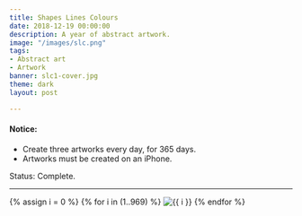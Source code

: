 ```yaml
---
title: Shapes Lines Colours
date: 2018-12-19 00:00:00
description: A year of abstract artwork.
image: "/images/slc.png"
tags:
- Abstract art
- Artwork
banner: slc1-cover.jpg
theme: dark
layout: post

---
```


#### Notice:

* Create three artworks every day, for 365 days.
* Artworks must be created on an iPhone.

Status: Complete.

--- 

<div class="grid wide">
{% assign i = 0 %}
{% for i in (1..969) %}
<img src="https://res.cloudinary.com/dp5mvntv7/image/upload/c_scale,w_600/p1/{{ i }}.jpg" alt="{{ i }}" title="{{ i }}" />
{% endfor %}
</div>